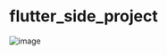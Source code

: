 # flutter_side_project
![image](https://github.com/user-attachments/assets/bbfe9054-2c48-40b2-9636-1b61fecfe525)

 
